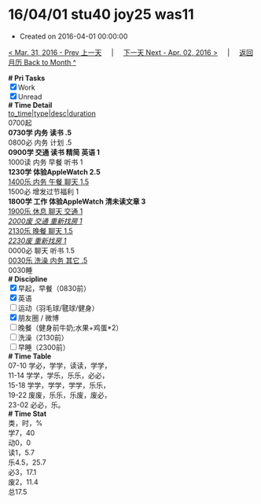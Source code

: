 # 16/04/01 stu40 joy25 was11

- Created on 2016-04-01 00:00:00

[< Mar. 31, 2016 - Prev 上一天](/lifelogs/2016/03/d31.md) &nbsp; &nbsp; | &nbsp; &nbsp; [下一天 Next - Apr. 02, 2016 >](/lifelogs/2016/04/d02.md) &nbsp; &nbsp; |  &nbsp; &nbsp; [返回月历 Back to Month ^](/lifelogs/2016/04/index.md)
<br/><div><b># Pri Tasks</b></div><div><input checked="true" type="checkbox"/>Work</div><div><input checked="true" type="checkbox"/>Unread</div><div><b># Time Detail</b></div><div><u>to_time|type|desc|duration</u></div><div>0700起</div><div><b>0730学 内务 读书 .5</b></div><div>0800必 内务 计划 .5</div><div><b>0900学 交通 读书 精简 英语 1</b></div><div>1000读 内务 早餐 听书 1</div><div><b>1230学 体验AppleWatch 2.5</b></div><div><u>1400乐 内务 午餐 聊天 1.5</u></div><div>1500必 增发过节福利 1</div><div><b>1800学 工作 体验AppleWatch 清未读文章 3</b></div><div><u>1900乐 休息 聊天 交通 1</u></div><div><u><i>2000废 交通 重新找房 1</i></u></div><div><u>2130乐 晚餐 聊天 1.5</u></div><div><u><i>2230废 重新找房 1</i></u></div><div>0000必 聊天 听书 1.5</div><div><u>0030乐 洗澡 内务 其它 .5</u></div><div>0030睡</div><div><b># Discipline</b></div><div><input checked="true" type="checkbox"/>早起，早餐（0830前）</div><div><input checked="true" type="checkbox"/>英语</div><div><input type="checkbox"/>运动（羽毛球/毽球/健身）</div><div><input checked="true" type="checkbox"/>朋友圈 / 微博</div><div><input type="checkbox"/>晚餐（健身前牛奶;水果+鸡蛋*2）</div><div><input type="checkbox"/>洗澡（2130前）</div><div><input type="checkbox"/>早睡（2300前）</div><div><b># Time Table</b></div><div>07-10 学必，学学，读读，学学，</div><div>11-14 学学，学乐，乐乐，必必，</div><div>15-18 学学，学学，学学，乐乐，</div><div>19-22 废废，乐乐，乐废，废必，</div><div>23-02 必必，乐。</div><div><b># Time Stat</b></div><div>类，时，%</div><div>学7，40</div><div>动0，0</div><div>读1，5.7</div><div>乐4.5，25.7</div><div>必3，17.1</div><div>废2，11.4</div><div>总17.5</div>
